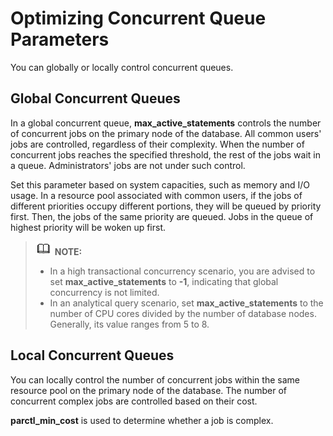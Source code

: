# Optimizing Concurrent Queue Parameters<a name="EN-US_TOPIC_0245374531"></a>

You can globally or locally control concurrent queues.

## Global Concurrent Queues<a name="en-us_topic_0237121496_en-us_topic_0073253553_en-us_topic_0062863367_section20895258152731"></a>

In a global concurrent queue,  **max\_active\_statements**  controls the number of concurrent jobs on the primary node of the database. All common users' jobs are controlled, regardless of their complexity. When the number of concurrent jobs reaches the specified threshold, the rest of the jobs wait in a queue. Administrators' jobs are not under such control.

Set this parameter based on system capacities, such as memory and I/O usage. In a resource pool associated with common users, if the jobs of different priorities occupy different portions, they will be queued by priority first. Then, the jobs of the same priority are queued. Jobs in the queue of highest priority will be woken up first.

>![](public_sys-resources/icon-note.gif) **NOTE:**   
>-   In a high transactional concurrency scenario, you are advised to set  **max\_active\_statements**  to  **-1**, indicating that global concurrency is not limited.  
>-   In an analytical query scenario, set  **max\_active\_statements**  to the number of CPU cores divided by the number of database nodes. Generally, its value ranges from 5 to 8.  

## Local Concurrent Queues<a name="en-us_topic_0237121496_en-us_topic_0073253553_en-us_topic_0062863367_section43125250152853"></a>

You can locally control the number of concurrent jobs within the same resource pool on the primary node of the database. The number of concurrent complex jobs are controlled based on their cost.

**parctl\_min\_cost**  is used to determine whether a job is complex.

